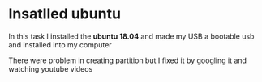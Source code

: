 # Insatlled ubuntu

In this task I installed the **ubuntu 18.04** and made my USB a bootable usb and installed into my computer

There were problem in creating partition but I fixed it by googling it and watching youtube videos
